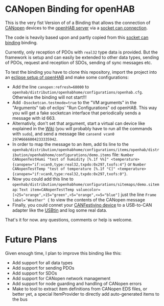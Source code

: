 # CANopen Binding for openHAB
This is the very fist Version of of a Binding that allows the connection of [CANopen](http://en.wikipedia.org/wiki/CANopen) devices to the [openHAB server](http://www.openhab.org/) via a [socket can connection](http://en.wikipedia.org/wiki/SocketCAN).

The code is heavily based upon and partly copied from this [socket can binding](https://github.com/agriesser/socketcan-binding-lager) binding.

Currently, only reception of PDOs with ```real32``` type data is provided. But the framework is setup and can easily be extended to other data types, sending of PDOs, request and reception of SDOs, sending of sync messages etc.

To test the binding you have to clone this repository, import the project into an [eclipse setup of openHAB](https://github.com/openhab/openhab/wiki/IDE-Setup) and make some configurations:
* Add the line ```canopen:refresh=60000``` to ```openhab/distribution/openhabhome/configurations/openhab.cfg```. Otherwise the binding will not start!!!
* Add ```-Dsocketcan.testmode=true``` to the "VM arguments" in the "Arguments" tab of eclips' "Run Configurations" od openHAB. This way you will get a fake socketcan interface that periodically sends a message with id 663.
* Alternativly, don't set that argument, start a virtual can device like explained in the [Wiki](http://en.wikipedia.org/wiki/SocketCAN#Usage) (you will probably have to run all the commands with ```sudo```), and send a message like ```cansend vcan0 297#6666004233335942```.
* In order to map the message to an item, add tis line to the ```openhab/distribution/openhabhome/configurations/items/openhab/distribution/openhabhome/configurations/demo.items``` file: ```Number CANopenTestHumi "test of humidity [%.1f %%]" <temperature> {canopen="if:vcan0,type:real32,txpdo:0x297,txofs:4"}``` or ```Number CANopenTestTemp "test of temperature [%.1f °C]" <temperature> {canopen="if:vcan0,type:real32,txpdo:0x297,txofs:0"}```.
* Now you could add this line to ```openhab/distribution/openhabhome/configurations/sitemaps/demo.sitemap```: ```Text item=CANopenTestTemp valuecolor=[>25="orange",>15="green",>5="orange",<=5="blue"]``` just the line ```Frame label="Weather" {``` to view the contents of the CANopen message
* Finally, you could connet your [CANFestivino device](https://github.com/jgeisler0303/CANFestivino) to a USB-to-CAN adapter like the [USBtin](http://www.fischl.de/usbtin/) and log some real data.

That's it for now. any questions, comments or help is welcome.

# Future Plans
Given enough time, I plan to improve this binding like this:
* Add support for all data types
* Add support for sending PDOs
* Add support for SDOs
* Add support for CANopen network management
* Add support for node guarding and handling of CANopen errors
* Make to tool to extract item definitions from CANopen EDS files, or better yet, a special ItemProvider to directly add auto-generated items to the bus
